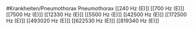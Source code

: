 #Krankheiten/Pneumothorax
Pneumothorax
[[240 Hz (E)]]
[[700 Hz (E)]]
[[7500 Hz (E)]]
[[12330 Hz (E)]]
[[5500 Hz (E)]]
[[42500 Hz (E)]]
[[172500 Hz (E)]]
[[493020 Hz (E)]]
[[622530 Hz (E)]]
[[819340 Hz (E)]]